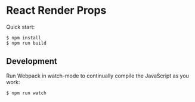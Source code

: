 # React Render Props

Quick start:

```
$ npm install
$ npm run build
````

## Development

Run Webpack in watch-mode to continually compile the JavaScript as you work:

```
$ npm run watch
```
